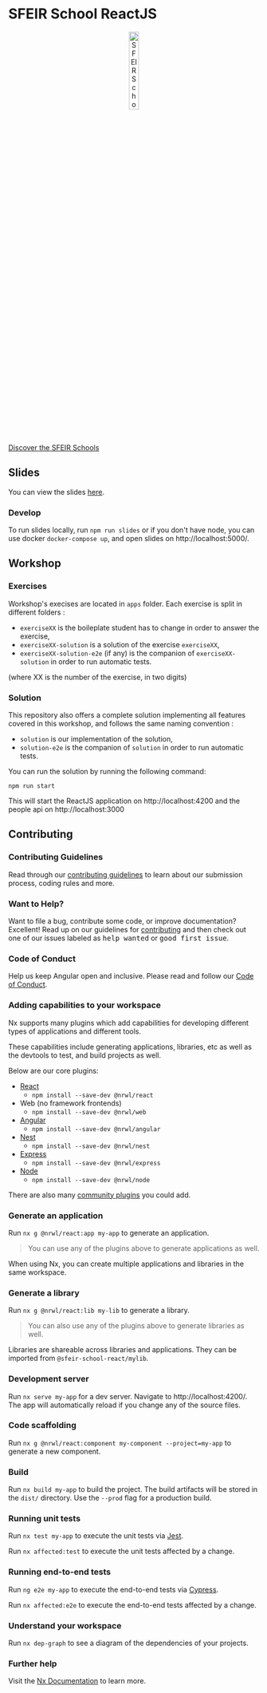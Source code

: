 # SFEIR School ReactJS

<p align="center">
 <img style="display:block" width="20%" height="20%" src="./apps/docs/assets/images/sfeir-school-logo.png" alt="SFEIR School logo">
</p>

<br/>

[Discover the SFEIR Schools](https://www.sfeir.com/fr/contenus-dexperts/sfeir-school)

## Slides

You can view the slides [here](https://sfeir-open-source.github.io/sfeir-school-react/#/).

### Develop

To run slides locally, run `npm run slides` or if you don't have node, you can use docker `docker-compose up`, and open slides on http://localhost:5000/.

## Workshop

### Exercises
Workshop's execises are located in `apps` folder. Each exercise is split in different folders : 

 * `exerciseXX` is the boileplate student has to change in order to answer the exercise,
 * `exerciseXX-solution` is a solution of the exercise `exerciseXX`,
 * `exerciseXX-solution-e2e` (if any) is the companion of `exerciseXX-solution` in order to run automatic tests.

(where XX is the number of the exercise, in two digits)

### Solution
This repository also offers a complete solution implementing all features covered in this workshop, and follows the same naming convention : 

 * `solution` is our implementation of the solution,
 * `solution-e2e` is the companion of `solution` in order to run automatic tests.

You can run the solution by running the following command:
```shell
npm run start
```

This will start the ReactJS application on http://localhost:4200 and the people api on http://localhost:3000

## Contributing

### Contributing Guidelines

Read through our [contributing guidelines][contributing] to learn about our submission process, coding rules and more.

### Want to Help?

Want to file a bug, contribute some code, or improve documentation? Excellent! Read up on our guidelines for [contributing][contributing] and then check out one of our issues labeled as <kbd>help wanted</kbd> or <kbd>good first issue</kbd>.

### Code of Conduct

Help us keep Angular open and inclusive. Please read and follow our [Code of Conduct][codeofconduct].

[contributing]: CONTRIBUTING.md
[codeofconduct]: https://github.com/sfeir-open-source/code-of-conduct/blob/master/CODE_OF_CONDUCT.md

### Adding capabilities to your workspace

Nx supports many plugins which add capabilities for developing different types of applications and different tools.

These capabilities include generating applications, libraries, etc as well as the devtools to test, and build projects as well.

Below are our core plugins:

- [React](https://reactjs.org)
  - `npm install --save-dev @nrwl/react`
- Web (no framework frontends)
  - `npm install --save-dev @nrwl/web`
- [Angular](https://angular.io)
  - `npm install --save-dev @nrwl/angular`
- [Nest](https://nestjs.com)
  - `npm install --save-dev @nrwl/nest`
- [Express](https://expressjs.com)
  - `npm install --save-dev @nrwl/express`
- [Node](https://nodejs.org)
  - `npm install --save-dev @nrwl/node`

There are also many [community plugins](https://nx.dev/community) you could add.

### Generate an application

Run `nx g @nrwl/react:app my-app` to generate an application.

> You can use any of the plugins above to generate applications as well.

When using Nx, you can create multiple applications and libraries in the same workspace.

### Generate a library

Run `nx g @nrwl/react:lib my-lib` to generate a library.

> You can also use any of the plugins above to generate libraries as well.

Libraries are shareable across libraries and applications. They can be imported from `@sfeir-school-react/mylib`.

### Development server

Run `nx serve my-app` for a dev server. Navigate to http://localhost:4200/. The app will automatically reload if you change any of the source files.

### Code scaffolding

Run `nx g @nrwl/react:component my-component --project=my-app` to generate a new component.

### Build

Run `nx build my-app` to build the project. The build artifacts will be stored in the `dist/` directory. Use the `--prod` flag for a production build.

### Running unit tests

Run `nx test my-app` to execute the unit tests via [Jest](https://jestjs.io).

Run `nx affected:test` to execute the unit tests affected by a change.

### Running end-to-end tests

Run `ng e2e my-app` to execute the end-to-end tests via [Cypress](https://www.cypress.io).

Run `nx affected:e2e` to execute the end-to-end tests affected by a change.

### Understand your workspace

Run `nx dep-graph` to see a diagram of the dependencies of your projects.

### Further help

Visit the [Nx Documentation](https://nx.dev) to learn more.
